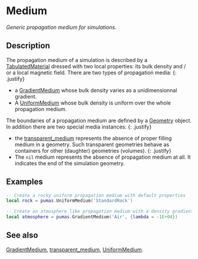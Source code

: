 # Medium
_Generic propagation medium for simulations._

## Description

The propagation medium of a simulation is described by a
[TabulatedMaterial](physics/TabulatedMaterial.md) dressed with two local
properties: its bulk density and / or a local magnetic field. There are
two types of propagation media:
{: .justify}

- a [GradientMedium](medium/GradientMedium.md) whose bulk density varies as a
  unidimensionnal gradient.
- A [UniformMedium](medium/UniformMedium.md) whose bulk density is uniform over
  the whole propagation medium.

The boundaries of a propagation medium are defined by a [Geometry](Geometry.md)
object. In addition there are two special media instances:
{: .justify}

- the [transparent\_medium](medium/transparent_medium.md) represents the absence
  of proper filling medium in a geometry. Such transparent geometries behave as
  containers for other (daughter) geometries (volumes).
  {: .justify}
- The `nil` medium represents the absence of propagation medium at all. It
  indicates the end of the simulation geometry.


## Examples

```lua
-- Create a rocky uniform propagation medium with default properties
local rock = pumas.UniformMedium('StandardRock')

-- Create an atmosphere like propagation medium with a density gradient
local atmosphere = pumas.GradientMedium('Air', {lambda = -1E+04})
```

## See also

[GradientMedium](medium/GradientMedium.md),
[transparent\_medium](medium/transparent_medium.md),
[UniformMedium](medium/UniformMedium.md).
